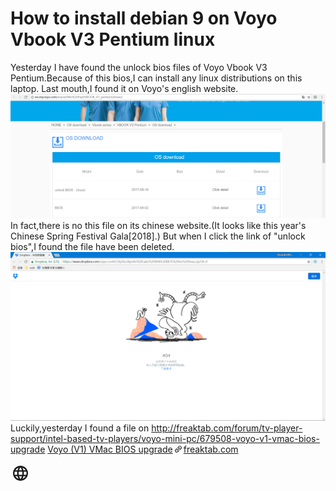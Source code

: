 # How to install debian 9 on Voyo Vbook V3 Pentium linux
Yesterday I have found the unlock bios files of Voyo Vbook V3 Pentium.Because of this bios,I can install any linux distributions on this laptop.
Last mouth,I found it on Voyo's english website.
![voyo_english_website](https://raw.githubusercontent.com/Ricardo2001ZG/Voyo_Vbook_V3_Pentium_linux_install/master/image/voyo_english_website.png)
In fact,there is no this file on its chinese website.(It looks like this year's Chinese Spring Festival Gala[2018].)
But when I click the link of "unlock bios",I found the file have been deleted.
![dropbox_delete_files](https://raw.githubusercontent.com/Ricardo2001ZG/Voyo_Vbook_V3_Pentium_linux_install/master/image/dropbox_delete_files.png)
Luckily,yesterday I found a file on http://freaktab.com/forum/tv-player-support/intel-based-tv-players/voyo-mini-pc/679508-voyo-v1-vmac-bios-upgrade
<a target="_blank" href="http%3A//freaktab.com/forum/tv-player-support/intel-based-tv-players/voyo-mini-pc/679508-voyo-v1-vmac-bios-upgrade" data-draft-node="block" data-draft-type="link-card" class="LinkCard LinkCard--noImage" data-za-detail-view-id="172"><span class="LinkCard-content"><span><span class="LinkCard-title" data-text="true">Voyo (V1) VMac BIOS upgrade</span><span class="LinkCard-meta"><span style="display:inline-flex;align-items:center;">&#8203;<svg class="Zi Zi--InsertLink" fill="currentColor" viewBox="0 0 24 24" width="17" height="17"><path d="M6.77 17.23c-.905-.904-.94-2.333-.08-3.193l3.059-3.06-1.192-1.19-3.059 3.058c-1.489 1.489-1.427 3.954.138 5.519s4.03 1.627 5.519.138l3.059-3.059-1.192-1.192-3.059 3.06c-.86.86-2.289.824-3.193-.08zm3.016-8.673l1.192 1.192 3.059-3.06c.86-.86 2.289-.824 3.193.08.905.905.94 2.334.08 3.194l-3.059 3.06 1.192 1.19 3.059-3.058c1.489-1.489 1.427-3.954-.138-5.519s-4.03-1.627-5.519-.138L9.786 8.557zm-1.023 6.68c.33.33.863.343 1.177.029l5.34-5.34c.314-.314.3-.846-.03-1.176-.33-.33-.862-.344-1.176-.03l-5.34 5.34c-.314.314-.3.846.03 1.177z" fill-rule="evenodd"></path></svg></span>freaktab.com</span></span><span class="LinkCard-imageCell"><div class="LinkCard-image LinkCard-image--default"><svg class="Zi Zi--Browser" fill="currentColor" viewBox="0 0 24 24" width="32" height="32"><path d="M11.991 3C7.023 3 3 7.032 3 12s4.023 9 8.991 9C16.968 21 21 16.968 21 12s-4.032-9-9.009-9zm6.237 5.4h-2.655a14.084 14.084 0 0 0-1.242-3.204A7.227 7.227 0 0 1 18.228 8.4zM12 4.836A12.678 12.678 0 0 1 13.719 8.4h-3.438A12.678 12.678 0 0 1 12 4.836zM5.034 13.8A7.418 7.418 0 0 1 4.8 12c0-.621.09-1.224.234-1.8h3.042A14.864 14.864 0 0 0 7.95 12c0 .612.054 1.206.126 1.8H5.034zm.738 1.8h2.655a14.084 14.084 0 0 0 1.242 3.204A7.188 7.188 0 0 1 5.772 15.6zm2.655-7.2H5.772a7.188 7.188 0 0 1 3.897-3.204c-.54.999-.954 2.079-1.242 3.204zM12 19.164a12.678 12.678 0 0 1-1.719-3.564h3.438A12.678 12.678 0 0 1 12 19.164zm2.106-5.364H9.894A13.242 13.242 0 0 1 9.75 12c0-.612.063-1.215.144-1.8h4.212c.081.585.144 1.188.144 1.8 0 .612-.063 1.206-.144 1.8zm.225 5.004c.54-.999.954-2.079 1.242-3.204h2.655a7.227 7.227 0 0 1-3.897 3.204zm1.593-5.004c.072-.594.126-1.188.126-1.8 0-.612-.054-1.206-.126-1.8h3.042c.144.576.234 1.179.234 1.8s-.09 1.224-.234 1.8h-3.042z"></path></svg></div></span></span></a>